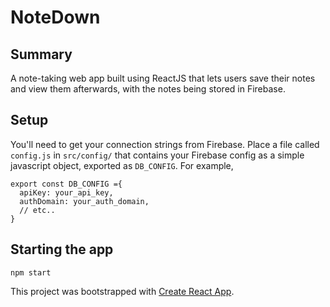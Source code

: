 # NoteDown
## Summary
A note-taking web app built using ReactJS that lets users save their notes and view them afterwards, with the notes being stored in Firebase.

## Setup
You'll need to get your connection strings from Firebase. Place a file called `config.js` in `src/config/` that contains your Firebase config as a simple javascript object, exported as `DB_CONFIG`. For example,

```
export const DB_CONFIG ={
  apiKey: your_api_key,
  authDomain: your_auth_domain,
  // etc..
}
```

## Starting the app
`npm start`



This project was bootstrapped with [Create React App](https://github.com/facebookincubator/create-react-app).
